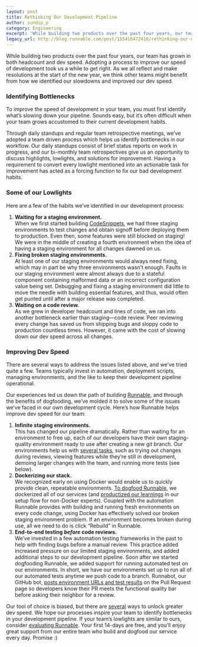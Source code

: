 ```yaml
---
layout: post
title: Rethinking Our Development Pipeline
author: sundip_p
category: Engineering
excerpt: 'While building two products over the past four years, our team has grown in both headcount and dev speed. Adopting a process to improve our speed of development took us a while to get right. As we all reflect and make resolutions at the start of the new year, we think other teams might benefit from how we identified our slowdowns and improved our dev speed.'
legacy_url: http://blog.runnable.com/post/155416472416/rethinking-our-development-pipeline
---
```


<p class="p">While building two products over the past four years, our team has grown in both headcount and dev speed. Adopting a process to improve our speed of development took us a while to get right. As we all reflect and make resolutions at the start of the new year, we think other teams might benefit from how we identified our slowdowns and improved our dev speed.</p>

<h3 class="h3">Identifying Bottlenecks</h3>

<p class="p">To improve the speed of development in your team, you must first identify what’s slowing down your pipeline. Sounds easy, but it’s often difficult when your team grows accustomed to their current development habits.</p>

<p class="p">Through daily standups and regular team retrospective meetings, we’ve adopted a team driven process which helps us identify bottlenecks in our workflow. Our daily standups consist of brief status reports on work in progress, and our bi-monthly team retrospectives give us an opportunity to discuss highlights, lowlights, and solutions for improvement. Having a requirement to convert every lowlight mentioned into an actionable task for improvement has acted as a forcing function to fix our bad development habits.</p>

<h3 class="h3">Some of our Lowlights</h3>

<p class="p">Here are a few of the habits we’ve identified in our development process:</p>

<ol class="ol"><li class="li">
   <b>Waiting for a staging environment.</b>
   <br>When we first started building <a href="http://code.runnable.com" class="link">CodeSnippets</a>, we had three staging environments to test changes and obtain signoff before deploying them to production. Even then, some features were still blocked on staging! We were in the middle of creating a fourth environment when the idea of having a staging environment for all changes dawned on us.
 </li>
 <li class="li">
   <b>Fixing broken staging environments.</b>
   <br>At least one of our staging environments would always need fixing, which may in part be why three environments wasn’t enough. Faults in our staging environment were almost always due to a stateful component containing malformed data or an incorrect configuration value being set. Debugging and fixing a staging environment did little to move the needle with building essential features, and thus, would often get punted until after a major release was completed.
 </li>
 <li class="li">
   <b>Waiting on a code review.</b>
   <br>As we grew in developer headcount and lines of code, we ran into another bottleneck earlier than staging—code review. Peer reviewing every change has saved us from shipping bugs and sloppy code to production countless times. However, it came with the cost of slowing down our dev speed across all changes.
 </li>
</ol><h3 class="h3">Improving Dev Speed</h3>

<p class="p">There are several ways to address the issues listed above, and we’ve tried quite a few. Teams typically invest in automation, deployment scripts, managing environments, and the like to keep their development pipeline operational.</p>

<p class="p">Our experiences led us down the path of building <a href="/" class="link">Runnable</a>, and through the benefits of dogfooding, we’ve molded it to solve some of the issues we’ve faced in our own development cycle. Here’s how Runnable helps improve dev speed for our team:</p>

<ol class="ol"><li class="li">
    <b>Infinite staging environments.</b>
    <br>This has changed our pipeline dramatically. Rather than waiting for an environment to free up, each of our developers have their own staging-quality environment ready to use after creating a new git branch. Our environments help us with <a href="https://runnable.com/use-cases/peer-review-changes-in-your-application-stack-quickly/" class="link">several tasks</a>, such as trying out changes during reviews, viewing features while they’re still in development, demoing larger changes with the team, and running more tests (see below).
  </li>
  <li class="li">
    <b>Dockerizing our stack.</b>
    <br>We recognized early on using Docker would enable us to quickly provide clean, repeatable environments. <a href="/blog/running-runnable-on-runnable" class="link">To dogfood Runnable</a>, we dockerized all of our services (and <a href="/blog/9-common-dockerfile-mistakes" class="link">productized our learnings</a> in our setup flow for non-Docker experts). Coupled with the automation Runnable provides with building and running fresh environments on every code change, using Docker has effectively solved our broken staging environment problem. If an environment becomes broken during use, all we need to do is click “Rebuild” in Runnable.
  </li>
  <li class="li">
    <b>End-to-end testing <i>before</i> code reviews.</b>
    <br>We’ve invested in a few automation testing frameworks in the past to help with finding bugs before a manual review. This practice added increased pressure on our limited staging environments, and added additional steps to our development pipeline. Soon after we started dogfooding Runnable, we added support for running automated test on our environments. In short, we have our environments set up to run all of our automated tests anytime we push code to a branch. Runnabot, our GitHub bot, <a href="https://runnable.com/use-cases/finish-your-code-reviews-in-5-minutes/" class="link">posts environment URLs and test results</a> on the Pull Request page so developers know their PR meets the functional quality bar before asking their neighbor for a review.
  </li>
</ol><p class="p">Our tool of choice is biased, but there are <a href="/blog/testing-your-app-on-a-budget" class="link">several</a> ways to unlock greater dev speed. We hope our processes inspire your team to identify bottlenecks in your development pipeline. If your team’s lowlights are similar to ours, consider <a href="https://runnable.com/signup/" class="link">evaluating Runnable</a>. Your first 14-days are free, and you’ll enjoy great support from our entire team who build and dogfood our service every day. Promise :)</p>
